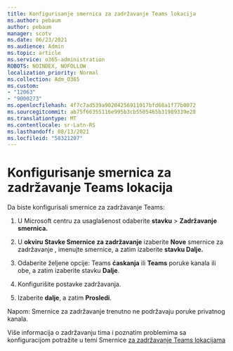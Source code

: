 ```yaml
---
title: Konfigurisanje smernica za zadržavanje Teams lokacija
ms.author: pebaum
author: pebaum
manager: scotv
ms.date: 06/23/2021
ms.audience: Admin
ms.topic: article
ms.service: o365-administration
ROBOTS: NOINDEX, NOFOLLOW
localization_priority: Normal
ms.collection: Adm_O365
ms.custom:
- "12063"
- "9000273"
ms.openlocfilehash: 4f7c7ad539a90204256911017bfd68a1f77b0072
ms.sourcegitcommit: ab75f66355116e995b3cb5505465b31989339e28
ms.translationtype: MT
ms.contentlocale: sr-Latn-RS
ms.lasthandoff: 08/13/2021
ms.locfileid: "58321207"
---
```

# <a name="configure-retention-policies-for-teams-locations"></a>Konfigurisanje smernica za zadržavanje Teams lokacija

Da biste konfigurisali smernice za zadržavanje Teams:

1. U Microsoft centru za usaglašenost odaberite **stavku**  >  **Zadržavanje smernica.**

1. U **okviru Stavke Smernice za zadržavanje** izaberite **Nove** smernice za zadržavanje , imenujte smernice, a zatim izaberite **stavku Dalje.**

1. Odaberite željene opcije: Teams **ćaskanja** ili **Teams** poruke kanala ili obe, a zatim izaberite stavku **Dalje**.

1. Konfigurišite postavke zadržavanja. 

1. Izaberite **dalje**, a zatim **Prosledi**.

Napom: Smernice za zadržavanje trenutno ne podržavaju poruke privatnog kanala.

Više informacija o zadržavanju tima i poznatim problemima sa konfiguracijom potražite u temi Smernice [za zadržavanje Teams lokacijama](https://docs.microsoft.com/microsoft-365/compliance/create-retention-policies#retention-policy-for-teams-locations)

